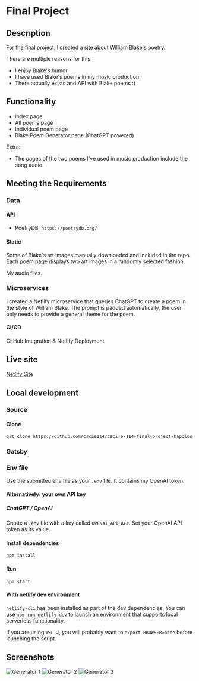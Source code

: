 # Final Project

## Description

For the final project, I created a site about William Blake's poetry.

There are multiple reasons for this:
* I enjoy Blake's humor.
* I have used Blake's poems in my music production.
* There actually exists and API with Blake poems :)

## Functionality

* Index page
* All poems page
* Individual poem page
* Blake Poem Generator page (ChatGPT powered)

Extra:
* The pages of the two poems I've used in music production include the song audio.

## Meeting the Requirements

### Data
#### API

* PoetryDB: `https://poetrydb.org/`

#### Static

Some of Blake's art images manually downloaded and included in the repo. Each poem page displays two art images in a randomly selected fashion.

My audio files.

### Microservices

I created a Netlify microservice that queries ChatGPT to create a poem in the style of William Blake. The prompt is padded automatically, the user only needs to provide a general theme for the poem.

#### CI/CD

GitHub Integration & Netlify Deployment

## Live site

[Netlify Site](https://final-project-jamstack-k.netlify.app)

## Local development

### Source

#### Clone

`git clone https://github.com/cscie114/csci-e-114-final-project-kapolos`

### Gatsby

### Env file

Use the submitted env file as your `.env` file. It contains my OpenAI token.

#### Alternatively: your own API key

##### ChatGPT / OpenAI

Create a `.env` file with a key called `OPENAI_API_KEY`.
Set your OpenAI API token as its value.

#### Install dependencies

`npm install`

#### Run

`npm start`

#### With netlify dev environment

`netlify-cli` has been installed as part of the dev dependencies. You can use `npm run netlify-dev` to launch an environment that supports local serverless functionality.

If you are using `WSL 2`, you will probably want to `export BROWSER=none` before launching the script.

## Screenshots

![Generator 1](https://i.imgur.com/o16aFx8.jpeg)
![Generator 2](https://i.imgur.com/zCQPc74.png)
![Generator 3](https://i.imgur.com/UNbNuss.png)
